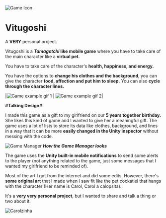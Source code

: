 <img src="https://i.imgur.com/VbBxQXl.png" alt="Game Icon">            

# <b>Vitugoshi</b>
                 
                 
A <b>VERY</b> personal project.           
                 
Vitugoshi is a <b><i>Tamagotchi</i> like mobile game</b> where you have to take care of the main character like a <b>virtual pet.</b>

You have to take care of the character's <b>health, happiness, and energy.</b>

You have the options to <b>change his clothes and the background</b>, you can give the character <b>food, affection and put him to sleep.</b> You can also <b>cycle through the character lines.</b>

|<img src="https://i.imgur.com/UTu6sBH.gif" alt="Game example gif 1"> |   <img src="https://i.imgur.com/ls697Bw.gif" alt="Game example gif 2">|

<b>#Talking Design#</b>
           
I made this game as a gift to my girlfriend on our <b>5 years together birthday.</b> She likes this kind of game and I wanted to give her a meaningful gift.
The game uses a lot of lists to store its data like clothes, background, and lines in a way that it can be more <b>easily changed in the Unity inspector</b> without messing with the code. 

<img src="https://i.imgur.com/LySfpkG.png" alt="Game Manager">
<i><b>How the Game Manager looks</b></i>                                           

<br>
<p>
  
The game uses the <b>Unity built-in mobile notifications</b> to send some alerts to the player (not anything related to the game, just some messages that I wanted my girlfriend to be reminded of).

Most of the art I got from the internet and did some edits. However, there's <b>some original art</b> that I made when I saw fit like the pet cockatiel that hangs with the character (Her name is Carol, Carol a calopsita).

It's a <b>very very personal project</b>, but I wanted to share and talk a thing or two about it.

<img src="https://i.imgur.com/GE00lTg.png" alt="Carolzinha">
